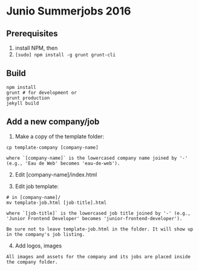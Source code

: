 Junio Summerjobs 2016
=====================

## Prerequisites

1. install NPM, then
2. `[sudo] npm install -g grunt grunt-cli`


## Build

```
npm install
grunt # for development or
grunt production
jekyll build
```

## Add a new company/job

  1. Make a copy of the template folder:

  ```
  cp template-company [company-name]
  ```
    where `[company-name]` is the lowercased company name joined by '-' (e.g., 'Eau de Web' becomes 'eau-de-web').

  2. Edit [company-name]/index.html

  3. Edit job template:

  ```
  # in [company-name]/
  mv template-job.html [job-title].html
  ```
    where `[job-title]` is the lowercased job title joined by '-' (e.g., 'Junior Frontend Developer' becomes 'junior-frontend-developer').

    Be sure not to leave template-job.html in the folder. It will show up in the company's job listing.


  4. Add logos, images

    All images and assets for the company and its jobs are placed inside the company folder.


